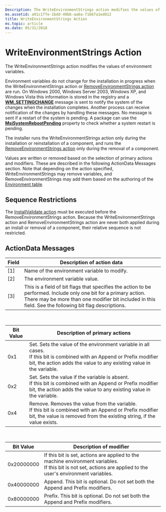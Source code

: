 ```yaml
---
Description: The WriteEnvironmentStrings action modifies the values of environment variables.
ms.assetid: a91c1ffe-1bdd-49bb-aa6a-71667a1ed812
title: WriteEnvironmentStrings Action
ms.topic: article
ms.date: 05/31/2018
---
```


# WriteEnvironmentStrings Action

The WriteEnvironmentStrings action modifies the values of environment variables.

Environment variables do not change for the installation in progress when the WriteEnvironmentStrings action or [RemoveEnvironmentStrings action](removeenvironmentstrings-action.md) are run. On Windows 2000, Windows Server 2003, Windows XP, and Windows Vista this information is stored in the registry and a [**WM\_SETTINGCHANGE**](../winmsg/wm-settingchange.md) message is sent to notify the system of the changes when the installation completes. Another process can receive notification of the changes by handling these messages. No message is sent if a restart of the system is pending. A package can use the [**MsiSystemRebootPending**](msisystemrebootpending.md) property to check whether a system restart is pending.

The installer runs the WriteEnvironmentStrings action only during the installation or reinstallation of a component, and runs the [RemoveEnvironmentStrings action](removeenvironmentstrings-action.md) only during the removal of a component.

Values are written or removed based on the selection of primary actions and modifiers. These are described in the following ActionData Messages section. Note that depending on the action specified, WriteEnvironmentStrings may remove variables, and RemoveEnvironmentStrings may add them based on the authoring of the [Environment table](environment-table.md).

## Sequence Restrictions

The [InstallValidate action](installvalidate-action.md) must be executed before the RemoveEnvironmentStrings action. Because the WriteEnvironmentStrings action and RemoveEnvironmentStrings action are never both applied during an install or removal of a component, their relative sequence is not restricted.

## ActionData Messages



| Field | Description of action data                                                                                                                                                                                                  |
|-------|-----------------------------------------------------------------------------------------------------------------------------------------------------------------------------------------------------------------------------|
| \[1\] | Name of the environment variable to modify.                                                                                                                                                                                 |
| \[2\] | The environment variable value.                                                                                                                                                                                             |
| \[3\] | This is a field of bit flags that specifies the action to be performed. Include only one bit for a primary action. There may be more than one modifier bit included in this field. See the following bit flag descriptions. |



 



| Bit Value | Description of primary actions                                                                                                                                                                                      |
|-----------|---------------------------------------------------------------------------------------------------------------------------------------------------------------------------------------------------------------------|
| 0x1       | Set. Sets the value of the environment variable in all cases.<br/> If this bit is combined with an Append or Prefix modifier bit, the action adds the value to any existing value in the variable.<br/> |
| 0x2       | Set. Sets the value if the variable is absent.<br/> If this bit is combined with an Append or Prefix modifier bit, the action adds the value to any existing value in the variable.<br/>                |
| 0x4       | Remove. Removes the value from the variable.<br/> If this bit is combined with an Append or Prefix modifier bit, the value is removed from the existing string, if the value exists.<br/>               |



 



| Bit Value  | Description of modifier                                                                                                                                                              |
|------------|--------------------------------------------------------------------------------------------------------------------------------------------------------------------------------------|
| 0x20000000 | If this bit is set, actions are applied to the machine environment variables.<br/> If this bit is not set, actions are applied to the user's environment variables.<br/> |
| 0x40000000 | Append. This bit is optional. Do not set both the Append and Prefix modifiers.<br/>                                                                                            |
| 0x80000000 | Prefix. This bit is optional. Do not set both the Append and Prefix modifiers.<br/>                                                                                            |



 

 

 